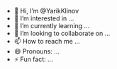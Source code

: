 - 👋 Hi, I’m @YarikKlinov
- 👀 I’m interested in ...
- 🌱 I’m currently learning ...
- 💞️ I’m looking to collaborate on ...
- 📫 How to reach me ...
- 😄 Pronouns: ...
- ⚡ Fun fact: ...

<!---
YarikKlinov/YarikKlinov is a ✨ special ✨ repository because its `README.md` (this file) appears on your GitHub profile.
You can click the Preview link to take a look at your changes.
--->
